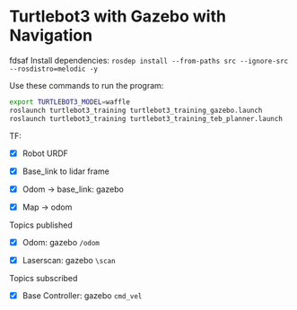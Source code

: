 # Turtlebot3 with Gazebo with Navigation
fdsaf
Install dependencies:
`rosdep install --from-paths src --ignore-src --rosdistro=melodic -y`

Use these commands to run the program:
```bash
export TURTLEBOT3_MODEL=waffle
roslaunch turtlebot3_training turtlebot3_training_gazebo.launch
roslaunch turtlebot3_training turtlebot3_training_teb_planner.launch
```

TF:

- [x] Robot URDF
- [x] Base_link to lidar frame
- [x] Odom -> base_link: gazebo
- [x] Map -> odom



Topics published

- [x] Odom: gazebo `/odom`
- [x] Laserscan: gazebo `\scan`



Topics subscribed

- [x] Base Controller: gazebo `cmd_vel`
